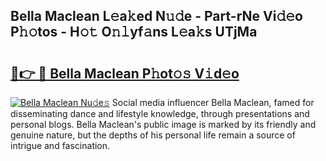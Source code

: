 ## Bella Maclean L𝚎a𝚔ed N𝚞𝚍e - Part-rNe Vi𝚍𝚎o P𝚑𝚘tos - H𝚘𝚝 O𝚗𝚕yf𝚊ns L𝚎a𝚔s UTjMa

# <h2><a href="http://kfbvhr.oniu.top/?m=Bella+Maclean">🔗👉 🔴 Bella Maclean P𝚑ot𝚘𝚜 V𝚒d𝚎o</a></h2>

[![Bella Maclean Nu𝚍e𝚜](https://i.imgur.com/0qMVB7G.gif)](http://kfbvhr.oniu.top/?m=Bella+Maclean)
Social media influencer Bella Maclean, famed for disseminating dance and lifestyle knowledge, through presentations and personal blogs. Bella Maclean's public image is marked by its friendly and genuine nature, but the depths of his personal life remain a source of intrigue and fascination.  
